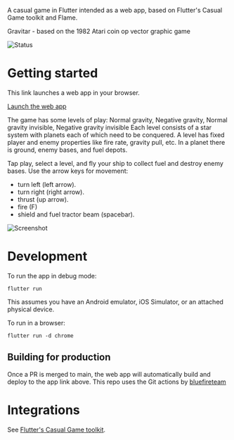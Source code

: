 A casual game in Flutter intended as a web app, based on Flutter's Casual Game toolkit and Flame.

Gravitar - based on the 1982 Atari coin op vector graphic game

![Status](https://github.com/cybaker/Gravitar/actions/workflows/publish.yaml/badge.svg)

# Getting started

This link launches a web app in your browser.

[Launch the web app](https://cybaker.github.io/Gravitar/)

The game has some levels of play: Normal gravity, Negative gravity, Normal gravity invisible, Negative gravity invisible
Each level consists of a star system with planets each of which need to be conquered. A level has fixed player and enemy properties like fire rate, gravity pull, etc.
In a planet there is ground, enemy bases, and fuel depots.

Tap play, select a level, and fly your ship to collect fuel and destroy enemy bases.
Use the arrow keys for movement:
- turn left (left arrow).
- turn right (right arrow).
- thrust (up arrow).
- fire (F)
- shield and fuel tractor beam (spacebar).

![Screenshot](https://github.com/cybaker/Gravitar/blob/main/assets/docs/screenshot.jpg)

# Development

To run the app in debug mode:

    flutter run

This assumes you have an Android emulator, iOS Simulator, or an attached physical device.

To run in a browser:

    flutter run -d chrome

## Building for production

Once a PR is merged to main, the web app will automatically build and deploy to the app link above.
This repo uses the Git actions by [bluefireteam](https://github.com/bluefireteam/flutter-gh-pages)

# Integrations

See [Flutter's Casual Game toolkit](https://docs.flutter.dev/resources/games-toolkit). 